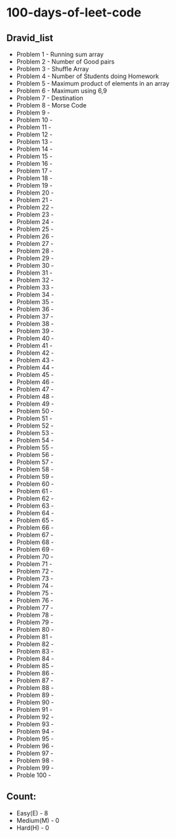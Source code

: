 # 100-days-of-leet-code
## Dravid_list
- Problem 1 - Running sum array
- Problem 2 - Number of Good pairs
- Problem 3 - Shuffle Array
- Problem 4 - Number of Students doing Homework                                                                                  
- Problem 5 - Maximum product of elements in an array
- Problem 6 - Maximum using 6,9
- Problem 7 - Destination 
- Problem 8 - Morse Code    
- Problem 9 - 
- Problem 10 -
- Problem 11 - 
- Problem 12 - 
- Problem 13 - 
- Problem 14 -                                                                                       
- Problem 15 - 
- Problem 16 - 
- Problem 17 -  
- Problem 18 -
- Problem 19 - 
- Problem 20 -
- Problem 21 - 
- Problem 22 - 
- Problem 23 - 
- Problem 24 -                                                                                       
- Problem 25 - 
- Problem 26 - 
- Problem 27 -  
- Problem 28 -
- Problem 29 -
- Problem 30 -
- Problem 31 - 
- Problem 32 - 
- Problem 33 - 
- Problem 34 -                                                                                       
- Problem 35 - 
- Problem 36 - 
- Problem 37 -  
- Problem 38 -
- Problem 39 -
- Problem 40 -
- Problem 41 - 
- Problem 42 - 
- Problem 43 - 
- Problem 44 -                                                                                       
- Problem 45 - 
- Problem 46 - 
- Problem 47 -  
- Problem 48 -
- Problem 49 -
- Problem 50 -
- Problem 51 - 
- Problem 52 - 
- Problem 53 - 
- Problem 54 -                                                                                       
- Problem 55 - 
- Problem 56 - 
- Problem 57 -  
- Problem 58 -
- Problem 59 -
- Problem 60 -
- Problem 61 - 
- Problem 62 - 
- Problem 63 - 
- Problem 64 -                                                                                       
- Problem 65 - 
- Problem 66 - 
- Problem 67 -  
- Problem 68 -
- Problem 69 -
- Problem 70 -
- Problem 71 - 
- Problem 72 - 
- Problem 73 - 
- Problem 74 -                                                                                       
- Problem 75 - 
- Problem 76 - 
- Problem 77 -  
- Problem 78 -
- Problem 79 -
- Problem 80 -
- Problem 81 - 
- Problem 82 - 
- Problem 83 - 
- Problem 84 -                                                                                       
- Problem 85 - 
- Problem 86 - 
- Problem 87 -  
- Problem 88 -
- Problem 89 -
- Problem 90 -
- Problem 91 - 
- Problem 92 - 
- Problem 93 - 
- Problem 94 -                                                                                       
- Problem 95 - 
- Problem 96 - 
- Problem 97 -  
- Problem 98 -
- Problem 99 -
- Proble  100 -
## Count:
- Easy(E) - 8
- Medium(M) - 0
- Hard(H) - 0
